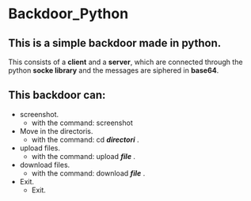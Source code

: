 # Backdoor_Python

## This is a simple backdoor made in python.
This consists of a __client__ and a __server__, which are connected through the python __socke library__ and the messages are siphered in __base64__.

## This backdoor can:
   -  screenshot. 
      - with the command: screenshot
   -  Move in the directoris.
      -  with the command: cd __*directori*__ .
   -  upload files.
      - with the command: upload __*file*__ .
   -  download files. 
      - with the command: download __*file*__ .
   - Exit.
      - Exit.
